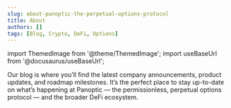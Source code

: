 ```yaml
---
slug: about-panoptic-the-perpetual-options-protocol
title: About
authors: []
tags: [Blog, Crypto, DeFi, Options]
---
```

import ThemedImage from '@theme/ThemedImage';
import useBaseUrl from '@docusaurus/useBaseUrl';

Our blog is where you’ll find the latest company announcements, product updates, and roadmap milestones. It’s the perfect place to stay up-to-date on what’s happening at Panoptic &mdash; the permissionless, perpetual options protocol &mdash; and the broader DeFi ecosystem.
